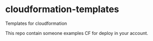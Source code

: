 # cloudformation-templates
Templates for cloudformation

This repo contain someone examples CF for deploy in your account. 
